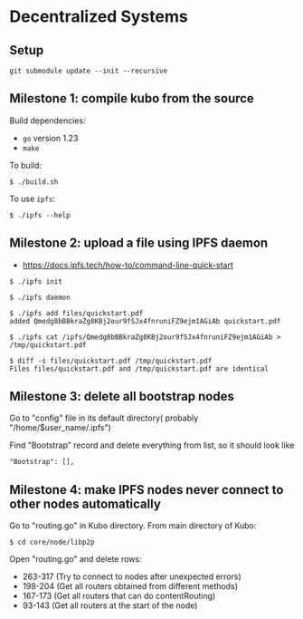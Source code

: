 # Decentralized Systems

## Setup

```
git submodule update --init --recursive
```


## Milestone 1: compile kubo from the source

Build dependencies:
- `go` version 1.23
- `make`

To build:
```
$ ./build.sh
```

To use `ipfs`:
```
$ ./ipfs --help
```


## Milestone 2: upload a file using IPFS daemon

- https://docs.ipfs.tech/how-to/command-line-quick-start

```
$ ./ipfs init
```

```
$ ./ipfs daemon
```

```
$ ./ipfs add files/quickstart.pdf
added Qmedg8bBBkraZg8KBj2our9fSJx4fnruniFZ9ejm1AGiAb quickstart.pdf
```

```
$ ./ipfs cat /ipfs/Qmedg8bBBkraZg8KBj2our9fSJx4fnruniFZ9ejm1AGiAb > /tmp/quickstart.pdf
```

```
$ diff -s files/quickstart.pdf /tmp/quickstart.pdf
Files files/quickstart.pdf and /tmp/quickstart.pdf are identical
```

## Milestone 3: delete all bootstrap nodes

Go to "config" file in its default directory( probably "/home/$user_name/.ipfs")

Find "Bootstrap" record and delete everything from list, so it should look like 
```
"Bootstrap": [],
```

## Milestone 4: make IPFS nodes never connect to other nodes automatically

Go to "routing.go" in Kubo directory. From main directory of Kubo:
```
$ cd core/node/libp2p
```

Open "routing.go" and delete rows:
- 263-317 (Try to connect to nodes after unexpected errors)
- 198-204 (Get all routers obtained from different methods)
- 167-173 (Get all routers that can do contentRouting)
- 93-143 (Get all routers at the start of the node)

